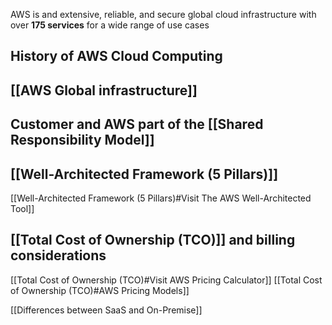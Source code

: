 AWS is and extensive, reliable, and secure global cloud infrastructure with over **175 services** for a wide range of use cases

## History of AWS Cloud Computing
## [[AWS Global infrastructure]]
## Customer and AWS part of the [[Shared Responsibility Model]] 
## [[Well-Architected Framework (5 Pillars)]] 
[[Well-Architected Framework (5 Pillars)#Visit The AWS Well-Architected Tool]]
## [[Total Cost of Ownership (TCO)]] and billing considerations
[[Total Cost of Ownership (TCO)#Visit AWS Pricing Calculator]]
[[Total Cost of Ownership (TCO)#AWS Pricing Models]]

[[Differences between SaaS and On-Premise]]